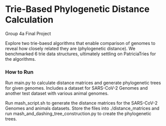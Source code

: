 # Trie-Based Phylogenetic Distance Calculation
Group 4a Final Project

Explore two trie-baesd algorithms that enable comparison of genomes to reveal how closely related they are (phylogenetic distance). We benchmarked 6 trie data structures, ultimately settling on PatriciaTries for the algorithms.

### How to Run
Run main.py to calculate distance matrices and generate phylogenetic trees for given genomes. Includes a dataset for SARS-CoV-2 Genomes and another test dataset with various animal genomes.

Run mash_script.sh to generate the distance matrices for the SARS-CoV-2 Genomes and animals datasets. Store the files into ./distance_matrices and run mash_and_dashing_tree_construction.py to create the phylogenetic trees.